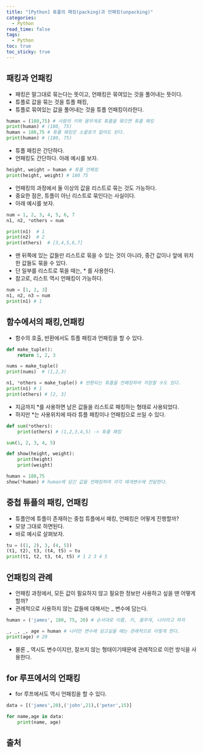 ```yaml
---
title: "[Python] 튜플의 패킹(packing)과 언패킹(unpacking)"
categories:
  - Python
read_time: false
tags:
  - Python
toc: true
toc_sticky: true
---
```

## 패킹과 언패킹
* 패킹은 말그대로 묶는다는 뜻이고, 언패킹은 묶여있는 것을 풀어내는 뜻이다.
* 튜플로 값을 묶는 것을 튜플 패킹,
* 튜플로 묶여있는 값을 풀어내는 것을 튜플 언패킹이라한다.

```python
human = (180,75) # 사람의 키와 몸무게로 튜플을 묶으면 튜플 패킹
print(human) # (180, 75)
human = 180,75 # 튜플 패킹은 소괄호가 없어도 된다.
print(human) # (180, 75)
```

* 튜플 패킹은 간단하다.
* 언패킹도 간단하다. 아래 예시를 보자.

```python
height, weight = human # 튜플 언패킹
print(height, weight) # 180 75
```

* 언패킹의 과정에서 둘 이상의 값을 리스트로 묶는 것도 가능하다.
* 중요한 점은, 튜플이 아닌 리스트로 묶인다는 사실이다.
* 아래 예시를 보자.

```python
num = 1, 2, 3, 4, 5, 6, 7
n1, n2, *others = num

print(n1)  # 1
print(n2)  # 2
print(others)  # [3,4,5,6,7]
```

* 맨 뒤쪽에 있는 값들만 리스트로 묶을 수 있는 것이 아니라, 중간 값이나 앞에 위치한 값들도 묶을 수 있다.
* 단 일부를 리스트로 묶을 때는, * 를 사용한다.
* 참고로, 리스트 역시 언패킹이 가능하다.

```python
num = [1, 2, 3]
n1, n2, n3 = num
print(n1) # 1
```

## 함수에서의 패킹,언패킹
* 함수의 호출, 반환에서도 튜플 패킹과 언패킹을 할 수 있다.

```python
def make_tuple():
    return 1, 2, 3

nums = make_tuple()
print(nums)  # (1,2,3)

n1, *others = make_tuple() # 반환되는 튜플을 언패킹하여 저장할 수도 있다.
print(n1) # 1
print(others) # [2, 3]
```

* 지금까지 *를 사용하면 남은 값들을 리스트로 패킹하는 형태로 사용되었다.
* 하지만 *는 사용위치에 따라 튜플 패킹이나 언패킹으로 쓰일 수 있다.

```python
def sum(*others):
    print(others) # (1,2,3,4,5) -> 튜플 패킹

sum(1, 2, 3, 4, 5)

def show(height, weight):
    print(height)
    print(weight)

human = 180,75
show(*human) # human에 담긴 값을 언패킹하여 각각 매개변수에 전달한다.
```

## 중첩 튜플의 패킹, 언패킹
* 튜플안에 튜플이 존재하는 중첩 튜플에서 패킹, 언패킹은 어떻게 진행할까?
* 모양 그대로 하면된다.
* 바로 예시로 살펴보자.

```python
tu = ((1, 2), 3, (4, 5))
(t1, t2), t3, (t4, t5) = tu
print(t1, t2, t3, t4, t5) # 1 2 3 4 5
```

## 언패킹의 관례
* 언패킹 과정에서, 모든 값이 필요하지 않고 필요한 정보만 사용하고 싶을 땐 어떻게 할까?
* 관례적으로 사용하지 않는 값들에 대해서는 _ 변수에 담는다.

```python
human = ('james', 180, 75, 20) # 순서대로 이름, 키, 몸무게, 나이라고 하자

_, _, _, age = human # 나이만 변수에 담고싶을 때는 관례적으로 이렇게 한다.
print(age) # 20
```

* 물론 _ 역시도 변수이지만, 잘쓰지 않는 형태이기때문에 관례적으로 이런 방식을 사용한다.

## for 루프에서의 언패킹
* for 루프에서도 역시 언패킹을 할 수 있다.

```python
data = [('james',20),('john',21),('peter',15)]

for name,age in data:
    print(name, age)
```

## 출처




